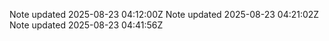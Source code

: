 Note updated 2025-08-23 04:12:00Z
Note updated 2025-08-23 04:21:02Z
Note updated 2025-08-23 04:41:56Z

